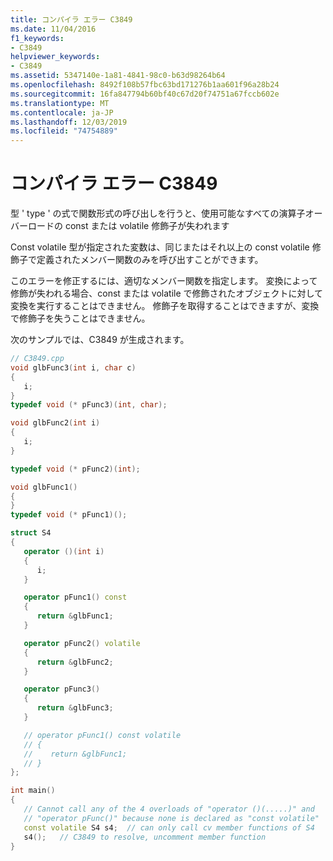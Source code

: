 ```yaml
---
title: コンパイラ エラー C3849
ms.date: 11/04/2016
f1_keywords:
- C3849
helpviewer_keywords:
- C3849
ms.assetid: 5347140e-1a81-4841-98c0-b63d98264b64
ms.openlocfilehash: 8492f108b57fbc63bd171276b1aa601f96a28b24
ms.sourcegitcommit: 16fa847794b60bf40c67d20f74751a67fccb602e
ms.translationtype: MT
ms.contentlocale: ja-JP
ms.lasthandoff: 12/03/2019
ms.locfileid: "74754889"
---
```

# <a name="compiler-error-c3849"></a>コンパイラ エラー C3849

型 ' type ' の式で関数形式の呼び出しを行うと、使用可能なすべての演算子オーバーロードの const または volatile 修飾子が失われます

Const volatile 型が指定された変数は、同じまたはそれ以上の const volatile 修飾子で定義されたメンバー関数のみを呼び出すことができます。

このエラーを修正するには、適切なメンバー関数を指定します。 変換によって修飾が失われる場合、const または volatile で修飾されたオブジェクトに対して変換を実行することはできません。 修飾子を取得することはできますが、変換で修飾子を失うことはできません。

次のサンプルでは、C3849 が生成されます。

```cpp
// C3849.cpp
void glbFunc3(int i, char c)
{
   i;
}
typedef void (* pFunc3)(int, char);

void glbFunc2(int i)
{
   i;
}

typedef void (* pFunc2)(int);

void glbFunc1()
{
}
typedef void (* pFunc1)();

struct S4
{
   operator ()(int i)
   {
      i;
   }

   operator pFunc1() const
   {
      return &glbFunc1;
   }

   operator pFunc2() volatile
   {
      return &glbFunc2;
   }

   operator pFunc3()
   {
      return &glbFunc3;
   }

   // operator pFunc1() const volatile
   // {
   //    return &glbFunc1;
   // }
};

int main()
{
   // Cannot call any of the 4 overloads of "operator ()(.....)" and
   // "operator pFunc()" because none is declared as "const volatile"
   const volatile S4 s4;  // can only call cv member functions of S4
   s4();   // C3849 to resolve, uncomment member function
}
```
